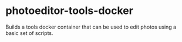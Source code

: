 # photoeditor-tools-docker
Builds a tools docker container that can be used to edit photos using a basic set of scripts.
